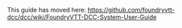 This guide has moved here: https://github.com/foundryvtt-dcc/dcc/wiki/FoundryVTT-DCC-System-User-Guide